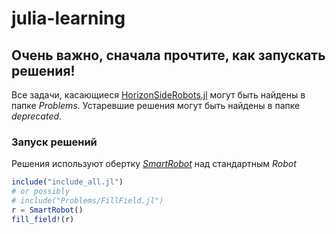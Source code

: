 # julia-learning
## **Очень важно, сначала прочтите, как запускать решения!**

Все задачи, касающиеся [HorizonSideRobots.jl](https://github.com/Vibof/HorizonSideRobots.jl) могут быть найдены в папке *Problems*.
Устаревшие решения могут быть найдены в папке *deprecated*.

### Запуск решений
Решения используют обертку [*SmartRobot*]() над стандартным *Robot*

```julia
include("include_all.jl")
# or possibly
# include("Problems/FillField.jl")
r = SmartRobot()
fill_field!(r)
```
